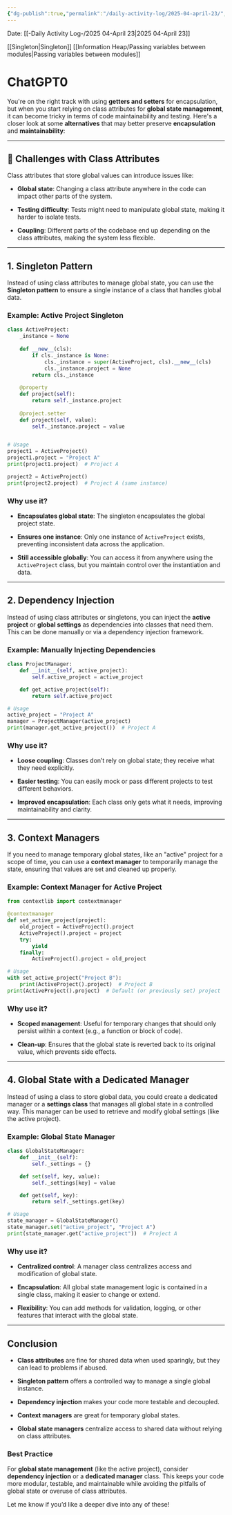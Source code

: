 ```yaml
---
{"dg-publish":true,"permalink":"/daily-activity-log/2025-04-april-23/","noteIcon":"","created":"2025-05-23T14:53:48.921-05:00"}
---
```


Date: [[-Daily Activity Log-/2025 04-April 23\|2025 04-April 23]]


[[Singleton\|Singleton]]
[[Information Heap/Passing variables between modules\|Passing variables between modules]]
# ChatGPT0

You're on the right track with using **getters and setters** for encapsulation, but when you start relying on class attributes for **global state management**, it can become tricky in terms of code maintainability and testing. Here's a closer look at some **alternatives** that may better preserve **encapsulation** and **maintainability**:

---

## 🚧 **Challenges with Class Attributes**

Class attributes that store global values can introduce issues like:

- **Global state**: Changing a class attribute anywhere in the code can impact other parts of the system.
    
- **Testing difficulty**: Tests might need to manipulate global state, making it harder to isolate tests.
    
- **Coupling**: Different parts of the codebase end up depending on the class attributes, making the system less flexible.
    

---

## 1. **Singleton Pattern**

Instead of using class attributes to manage global state, you can use the **Singleton pattern** to ensure a single instance of a class that handles global data.

### Example: Active Project Singleton

```python
class ActiveProject:
    _instance = None
    
    def __new__(cls):
        if cls._instance is None:
            cls._instance = super(ActiveProject, cls).__new__(cls)
            cls._instance.project = None
        return cls._instance
    
    @property
    def project(self):
        return self._instance.project
    
    @project.setter
    def project(self, value):
        self._instance.project = value


# Usage
project1 = ActiveProject()
project1.project = "Project A"
print(project1.project)  # Project A

project2 = ActiveProject()
print(project2.project)  # Project A (same instance)
```

### Why use it?

- **Encapsulates global state**: The singleton encapsulates the global project state.
    
- **Ensures one instance**: Only one instance of `ActiveProject` exists, preventing inconsistent data across the application.
    
- **Still accessible globally**: You can access it from anywhere using the `ActiveProject` class, but you maintain control over the instantiation and data.
    

---

## 2. **Dependency Injection**

Instead of using class attributes or singletons, you can inject the **active project** or **global settings** as dependencies into classes that need them. This can be done manually or via a dependency injection framework.

### Example: Manually Injecting Dependencies

```python
class ProjectManager:
    def __init__(self, active_project):
        self.active_project = active_project

    def get_active_project(self):
        return self.active_project

# Usage
active_project = "Project A"
manager = ProjectManager(active_project)
print(manager.get_active_project())  # Project A
```

### Why use it?

- **Loose coupling**: Classes don’t rely on global state; they receive what they need explicitly.
    
- **Easier testing**: You can easily mock or pass different projects to test different behaviors.
    
- **Improved encapsulation**: Each class only gets what it needs, improving maintainability and clarity.
    

---

## 3. **Context Managers**

If you need to manage temporary global states, like an "active" project for a scope of time, you can use a **context manager** to temporarily manage the state, ensuring that values are set and cleaned up properly.

### Example: Context Manager for Active Project

```python
from contextlib import contextmanager

@contextmanager
def set_active_project(project):
    old_project = ActiveProject().project
    ActiveProject().project = project
    try:
        yield
    finally:
        ActiveProject().project = old_project

# Usage
with set_active_project("Project B"):
    print(ActiveProject().project)  # Project B
print(ActiveProject().project)  # Default (or previously set) project
```

### Why use it?

- **Scoped management**: Useful for temporary changes that should only persist within a context (e.g., a function or block of code).
    
- **Clean-up**: Ensures that the global state is reverted back to its original value, which prevents side effects.
    

---

## 4. **Global State with a Dedicated Manager**

Instead of using a class to store global data, you could create a dedicated manager or a **settings class** that manages all global state in a controlled way. This manager can be used to retrieve and modify global settings (like the active project).

### Example: Global State Manager

```python
class GlobalStateManager:
    def __init__(self):
        self._settings = {}

    def set(self, key, value):
        self._settings[key] = value

    def get(self, key):
        return self._settings.get(key)

# Usage
state_manager = GlobalStateManager()
state_manager.set("active_project", "Project A")
print(state_manager.get("active_project"))  # Project A
```

### Why use it?

- **Centralized control**: A manager class centralizes access and modification of global state.
    
- **Encapsulation**: All global state management logic is contained in a single class, making it easier to change or extend.
    
- **Flexibility**: You can add methods for validation, logging, or other features that interact with the global state.
    

---

## Conclusion

- **Class attributes** are fine for shared data when used sparingly, but they can lead to problems if abused.
    
- **Singleton pattern** offers a controlled way to manage a single global instance.
    
- **Dependency injection** makes your code more testable and decoupled.
    
- **Context managers** are great for temporary global states.
    
- **Global state managers** centralize access to shared data without relying on class attributes.
    

### Best Practice

For **global state management** (like the active project), consider **dependency injection** or a **dedicated manager** class. This keeps your code more modular, testable, and maintainable while avoiding the pitfalls of global state or overuse of class attributes.

Let me know if you’d like a deeper dive into any of these!